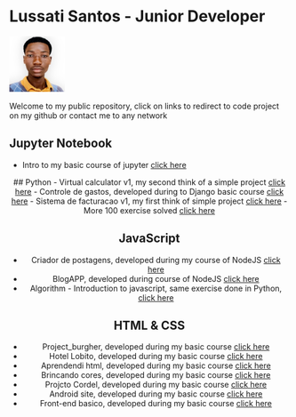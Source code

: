 
# Lussati Santos - Junior Developer
<img src="img/lussati-300.jpg" width="100px">

Welcome to my public repository, click on links to redirect to code project on my github or contact me to any network

## Jupyter Notebook
- Intro to my basic course of jupyter <a href="https://github.com/lussatisantos/jupyter">click here</a>
<div align="center">
## Python
- Virtual calculator v1, my second think of a simple project <a href="https://github.com/lussatisantos/virtual-calculator-v1">click here</a>
-  Controle de gastos, developed during to Django basic course <a href="https://github.com/lussatisantos/controle_gastos_django">click here</a>
- Sistema de facturacao v1, my first think of simple project <a href="https://github.com/lussatisantos/sistema_de_facturacao_v1">click here</a>
- More 100 exercise solved <a href="https://github.com/lussatisantos/algoritmo-python">click here</a>

## JavaScript
- Criador de postagens, developed during my course of NodeJS <a href="https://github.com/lussatisantos/criadordepostagens-nodejs">click here</a>
- BlogAPP, developed during course of NodeJS <a href="https://github.com/lussatisantos/blogapp-nodejs">click here</a>
- Algorithm - Introduction to javascript, same exercise done in Python, <a href="https://github.com/lussatisantos/Algoritmo">click here</a>

## HTML & CSS
- Project_burgher, developed during my basic course <a href="https://github.com/lussatisantos/project_burgher">click here</a>
- Hotel Lobito, developed during my basic course <a href="https://github.com/lussatisantos/hotel-lobito">click here</a>
- Aprendendi html, developed during my basic course <a href="https://github.com/lussatisantos/aprendendo-html">click here</a>
- Brincando cores, developed during my basic course <a href="https://github.com/lussatisantos/brincando-cores-css">click here</a>
- Projcto Cordel, developed during my basic course <a href="https://github.com/lussatisantos/projecto-cordel">click here</a>
- Android site, developed during my basic course <a href="https://github.com/lussatisantos/android-site">click here</a>
- Front-end basico, developed during my basic course <a href="https://github.com/lussatisantos/front-end-basico"> click here</a>
</div>
